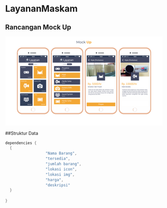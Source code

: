 # LayananMaskam
## Rancangan Mock Up
<p align="center">
  <img  src="https://github.com/mamunsyuhada/LayananMaskam/blob/master/image-doc/uiux-layanan-maskam.png">
</p>

##Struktur Data
```gradle
dependencies {
  {
                  "Nama Barang",
                  "tersedia",
                  "jumlah barang",
                  "lokasi icon",
                  "lokasi img",
                  "harga",
                  "deskripsi"
  }

}
```
